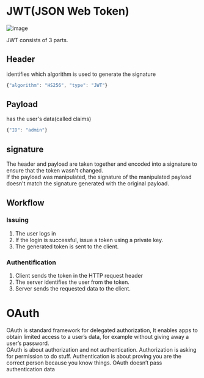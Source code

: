 # JWT(JSON Web Token)
![image](https://user-images.githubusercontent.com/67142421/183502457-7ba21a27-068e-4421-9670-e1f1736208ca.png)

JWT consists of 3 parts.
## Header
identifies which algorithm is used to generate the signature
~~~javascript
{"algorithm": "HS256", "type": "JWT"}
~~~
## Payload
has the user's data(called claims)
~~~javascript
{"ID": "admin"}
~~~
## signature
The header and payload are taken together and encoded into a signature to ensure that the token wasn't changed.<br>
If the payload was manipulated, the signature of the manipulated payload doesn't match the signature generated with the original payload.

## Workflow
### Issuing
1. The user logs in
2. If the login is successful, issue a token using a private key.
3. The generated token is sent to the client.
### Authentification
1. Client sends the token in the HTTP request header
2. The server identifies the user from the token.
3. Server sends the requested data to the client.

# OAuth
OAuth is standard framework for delegated authorization, It enables apps to obtain limited access to a user’s data, for example without giving away a user’s password.<br>
OAuth is about authorization and not authentication. Authorization is asking for permission to do stuff. Authentication is about proving you are the correct person because you know things. OAuth doesn’t pass authentication data 
